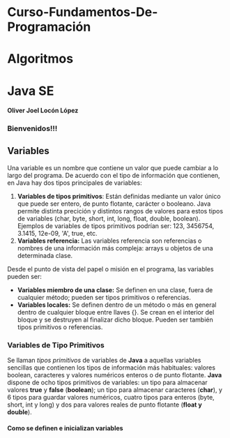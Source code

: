 # Curso-Fundamentos-De-Programación
# Algoritmos 
# Java SE
#### Oliver Joel Locón López
###  Bienvenidos!!!

## Variables
Una variable es un nombre que contiene un valor que puede cambiar a lo largo del programa. De
acuerdo con el tipo de información que contienen, en Java hay dos tipos principales de variables:
1. __Variables de tipos primitivos__: Están definidas mediante un valor único que puede ser entero,
de punto flotante, carácter o booleano. Java permite distinta precición y distintos rangos de
valores para estos tipos de variables (char, byte, short, int, long, float, double, boolean).
Ejemplos de variables de tipos primitivos podrían ser: 123, 3456754, 3.1415, 12e-09, 'A',
true, etc.
2. __Variables referencia:__ Las variables referencia son referencias o nombres de una información
más compleja: arrays u objetos de una determinada clase.

Desde el punto de vista del papel o misión en el programa, las variables pueden ser:

* __Variables miembro de una clase:__ Se definen en una clase, fuera de cualquier método; pueden
ser tipos primitivos o referencias.
* __Variables locales:__ Se definen dentro de un método o más en general dentro de cualquier
bloque entre llaves {}. Se crean en el interior del bloque y se destruyen al finalizar dicho
bloque. Pueden ser también tipos primitivos o referencias.

### Variables de Tipo Primitivos
Se llaman _tipos primitivos_ de variables de __Java__ a aquellas variables sencillas que contienen los tipos
de información más habituales: valores boolean, caracteres y valores numéricos enteros o de punto
flotante.
__Java__ dispone de ocho tipos primitivos de variables: un tipo para almacenar valores __true__ y __false__
(__boolean__); un tipo para almacenar caracteres (__char__), y 6 tipos para guardar valores numéricos, cuatro
tipos para enteros (byte, short, int y long) y dos para valores reales de punto flotante (__float y double__).

#### Como se definen e inicializan variables 
